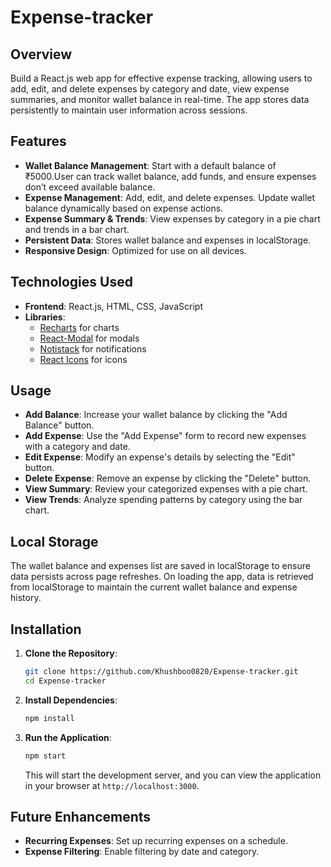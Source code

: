 # Expense-tracker

## Overview

Build a React.js web app for effective expense tracking, allowing users to add, edit, and delete expenses by category and date, view expense summaries, and monitor wallet balance in real-time. The app stores data persistently to maintain user information across sessions.

## Features

- **Wallet Balance Management**: Start with a default balance of ₹5000.User can track wallet balance, add funds, and ensure expenses don’t exceed available balance.
- **Expense Management**: Add, edit, and delete expenses. Update wallet balance dynamically based on expense actions.
- **Expense Summary & Trends**: View expenses by category in a pie chart and trends in a bar chart.
- **Persistent Data**: Stores wallet balance and expenses in localStorage.
- **Responsive Design**: Optimized for use on all devices.

## Technologies Used

- **Frontend**: React.js, HTML, CSS, JavaScript
- **Libraries**:
  - [Recharts](https://recharts.org/en-US) for charts
  - [React-Modal](https://reactcommunity.org/react-modal/) for modals
  - [Notistack](https://notistack.com/getting-started) for notifications
  - [React Icons](https://react-icons.github.io/react-icons/) for icons

## Usage

- **Add Balance**: Increase your wallet balance by clicking the "Add Balance" button.<br>
- **Add Expense**: Use the "Add Expense" form to record new expenses with a category and date.<br>
- **Edit Expense**: Modify an expense's details by selecting the "Edit" button.<br>
- **Delete Expense**: Remove an expense by clicking the "Delete" button.<br>
- **View Summary**: Review your categorized expenses with a pie chart.<br>
- **View Trends**: Analyze spending patterns by category using the bar chart.

## Local Storage

The wallet balance and expenses list are saved in localStorage to ensure data persists across page refreshes. On loading the app, data is retrieved from localStorage to maintain the current wallet balance and expense history.

## Installation

1. **Clone the Repository**:

   ```bash
   git clone https://github.com/Khushboo0820/Expense-tracker.git
   cd Expense-tracker
   ```

2. **Install Dependencies**:

   ```bash
   npm install
   ```

3. **Run the Application**:

   ```bash
   npm start
   ```

   This will start the development server, and you can view the application in your browser at `http://localhost:3000`.
   
## Future Enhancements

- **Recurring Expenses**: Set up recurring expenses on a schedule.<br>
- **Expense Filtering**: Enable filtering by date and category.
